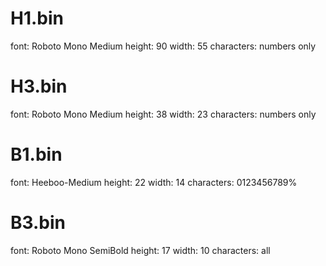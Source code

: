 # H1.bin

font: Roboto Mono Medium
height: 90
width: 55
characters: numbers only

# H3.bin

font: Roboto Mono Medium
height: 38
width: 23
characters: numbers only

# B1.bin

font: Heeboo-Medium
height: 22
width: 14
characters: 0123456789%

# B3.bin

font: Roboto Mono SemiBold
height: 17
width: 10
characters: all
